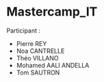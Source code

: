 # Mastercamp_IT


Participant : 
- Pierre REY
- Noa CANTRELLE
- Théo VILLANO
- Mohamed AALI ANDELLA
- Tom SAUTRON
